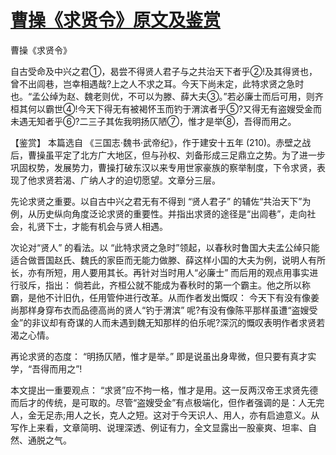 # [曹操《求贤令》原文及鉴赏](https://www.vrrw.net/wx/10231.html)

曹操《求贤令》

自古受命及中兴之君①，曷尝不得贤人君子与之共治天下者乎②!及其得贤也，曾不出闾巷，岂幸相遇哉?上之人不求之耳。今天下尚未定，此特求贤之急时也。“孟公绰为赵、魏老则优，不可以为滕、薛大夫③。”若必廉士而后可用，则齐桓其何以霸世④!今天下得无有被褐怀玉而钓于渭滨者乎⑤?又得无有盗嫂受金而未遇无知者乎⑥?二三子其佐我明扬仄陋⑦，惟才是举⑧，吾得而用之。



【鉴赏】 本篇选自 《三国志·魏书·武帝纪》，作于建安十五年 (210)。赤壁之战后，曹操虽平定了北方广大地区，但与孙权、刘备形成三足鼎立之势。为了进一步巩固权势，发展势力，曹操打破东汉以来专用世家豪族的察举制度，下令求贤，表现了他求贤若渴、广纳人才的迫切愿望。文章分三层。

先论求贤之重要。以自古中兴之君无有不得到 “贤人君子” 的辅佐“共治天下”为例，从历史纵向角度泛论求贤的重要性。并指出求贤的途径是“出闾巷”，走向社会，礼贤下士，才能有机会与贤人相遇。

次论对“贤人” 的看法。以 “此特求贤之急时”领起，以春秋时鲁国大夫孟公绰只能适合做晋国赵氏、魏氏的家臣而无能力做滕、薛这样小国的大夫为例，说明人有所长，亦有所短，用人要用其长。再针对当时用人“必廉士” 而后用的观点用事实进行驳斥，指出： 倘若此，齐桓公就不能成为春秋时的第一个霸主。他之所以称霸，是他不计旧仇，任用管仲进行改革。从而作者发出慨叹： 今天下有没有像姜尚那样身穿布衣而品德高尚的贤人“钓于渭滨” 呢?有没有像陈平那样虽遭“盗嫂受金”的非议却有奇谋的人而未遇到魏无知那样的伯乐呢?深沉的慨叹表明作者求贤若渴之心情。

再论求贤的态度： “明扬仄陋，惟才是举。” 即是说虽出身卑微，但只要有真才实学，“吾得而用之”!

本文提出一重要观点： “求贤”应不拘一格，惟才是用。这一反两汉帝王求贤先德而后才的传统，是可取的。尽管“盗嫂受金”有点极端化，但作者强调的是：人无完人，金无足赤;用人之长，克人之短。这对于今天识人、用人，亦有启迪意义。从写作上来看，文章简明、说理深透、例证有力，全文显露出一股豪爽、坦率、自然、通脱之气。


